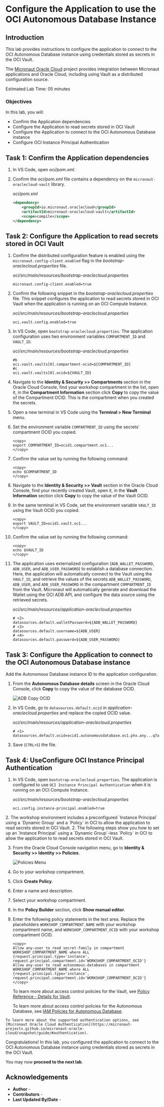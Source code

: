 # Configure the Application to use the OCI Autonomous Database Instance

## Introduction

This lab provides instructions to configure the application to connect to the OCI Autonomous Database instance using credentials stored as secrets in the OCI Vault.

The [Micronaut Oracle Cloud](https://micronaut-projects.github.io/micronaut-oracle-cloud/latest/guide/index.html) project provides integration between Micronaut applications and Oracle Cloud, including using Vault as a distributed configuration source.

Estimated Lab Time: 05 minutes

### Objectives

In this lab, you will:

* Confirm the Application dependencies
* Configure the Application to read secrets stored in OCI Vault
* Configure the Application to connect to the OCI Autonomous Database instance
* Configure OCI Instance Principal Authentication

## Task 1: Confirm the Application dependencies

1. In VS Code, open _oci/pom.xml_.

2. Confirm the _oci/pom.xml_ file contains a dependency on the `micronaut-oraclecloud-vault` library.

    _oci/pom.xml_

    ``` xml
    <dependency>
        <groupId>io.micronaut.oraclecloud</groupId>
        <artifactId>micronaut-oraclecloud-vault</artifactId>
        <scope>compile</scope>
    </dependency>
    ```

## Task 2: Configure the Application to read secrets stored in OCI Vault

1. Confirm the distributed configuration feature is enabled using the `micronaut.config-client.enabled` flag in the _bootstrap-oraclecloud.properties_ file.

    _oci/src/main/resources/bootstrap-oraclecloud.properties_

    ``` properties
    micronaut.config-client.enabled=true
    ```

2. Confirm the following snippet in the _bootstrap-oraclecloud.properties_ file. This snippet configures the application to read secrets stored in OCI Vault when the application is running on an OCI Compute Instance.

    _oci/src/main/resources/bootstrap-oraclecloud.properties_

    ``` properties
	oci.vault.config.enabled=true
    ```

3. In VS Code, open `bootstrap-oraclecloud.properties`. The application configuration uses two environment variables `COMPARTMENT_ID` and `VAULT_ID`.

    _oci/src/main/resources/bootstrap-oraclecloud.properties_

    ``` properties
	#b
	oci.vault.vaults[0].compartment-ocid=${COMPARTMENT_ID}
	#c
	oci.vault.vaults[0].ocid=${VAULT_ID}
    ```

4. Navigate to the **Identity & Security >> Compartments** section in the Oracle Cloud Console, find your workshop compartment in the list, open it, in the **Compartment Information** section click **Copy** to copy the value of the Compartment OCID. This is the compartment when you created the secrets.

5. Open a new terminal in VS Code using the **Terminal > New Terminal** menu.

6. Set the environment variable `COMPARTMENT_ID` using the secrets' compartment OCID you copied.

	```
	<copy>
	export COMPARTMENT_ID=ocid1.compartment.oc1...
	</copy>
	```

7. Confirm the value set by running the following command:

	```
	<copy>
	echo $COMPARTMENT_ID
	</copy>
	```

8. Navigate to the **Identity & Security >> Vault** section in the Oracle Cloud Console, find your recently created Vault, open it, in the **Vault Information** section click **Copy** to copy the value of the Vault OCID.

9. In the same terminal in VS Code, set the environment variable `VAULT_ID` using the Vault OCID you copied.

	```
	<copy>
	export VAULT_ID=ocid1.vault.oc1...
	</copy>
	```

10. Confirm the value set by running the following command:

	```
	<copy>
	echo $VAULT_ID
	</copy>
	```

11. The application uses externalized configuration (`ADB_WALLET_PASSWORD`, `ADB_USER`, and `ADB_USER_PASSWORD`) to establish a database connection. Here, the application will automatically connect to the Vault using the `VAULT_ID`, and retrieve the values of the secrets `ADB_WALLET_PASSWORD`, `ADB_USER`, and `ADB_USER_PASSWORD` in the compartment `COMPARTMENT_ID` from the Vault. Micronaut will automatically generate and download the Wallet using the OCI ADB API, and configure the data source using the retrieved secrets.

    _oci/src/main/resources/application-oraclecloud.properties_

    ``` properties
    # <2>
    datasources.default.walletPassword=${ADB_WALLET_PASSWORD}
    # <3>
    datasources.default.username=${ADB_USER}
    # <4>
    datasources.default.password=${ADB_USER_PASSWORD}
    ```

## Task 3: Configure the Application to connect to the OCI Autonomous Database instance

Add the Autonomous Database instance ID to the application configuration.

1. From the **Autonomous Database details** screen in the Oracle Cloud Console, click **Copy** to copy the value of the database OCID.

   ![ADB Copy OCID](./images/adb-copy-ocid.jpg#input)

2. In VS Code, go to `datasources.default.ocid` in _application-oraclecloud.properties_ and replace the copied OCID value.

	_oci/src/main/resources/application-oraclecloud.properties_

    ``` properties
    # <1>
	datasources.default.ocid=ocid1.autonomousdatabase.oc1.phx.any...q7a
    ```

3. Save (`CTRL+S`) the file.

## Task 4: <if type="desktop">Use</if><if type="tenancy">Configure</if> OCI Instance Principal Authentication

1. In VS Code, open `bootstrap-oraclecloud.properties`. The application is configured to use `OCI Instance Principal Authentication` when it is running on an OCI Compute Instance.

	_oci/src/main/resources/bootstrap-oraclecloud.properties_

	``` properties
	oci.config.instance-principal.enabled=true
	```

<if type="desktop">
2. The workshop environment includes a preconfigured `Instance Principal` using a `Dynamic Group` and a `Policy` in OCI to allow the application to read secrets stored in OCI Vault.
</if>

<if type="tenancy">
2. The following steps show you how to set up an `Instance Principal` using a `Dynamic Group`-less `Policy` in OCI to allow the application to to read secrets stored in OCI Vault.

3. From the Oracle Cloud Console navigation menu, go to **Identity & Security >> Identity >> Policies**.

	![Policies Menu](https://oracle-livelabs.github.io/common/images/console/id-policies.png)

4. Go to your workshop compartment.

5. Click  **Create Policy**.

6. Enter a name and description.

7. Select your workshop compartment.

8. In the **Policy Builder** section, click **Show manual editor**.

9. Enter the following policy statements in the text area. Replace the placeholders `WORKSHOP_COMPARTMENT_NAME` with your workshop compartment name, and `WORKSHOP_COMPARTMENT_OCID` with your workshop compartment OCID.

	``` text
	<copy>
	Allow any-user to read secret-family in compartment WORKSHOP_COMPARTMENT_NAME where ALL {request.principal.type='instance', request.principal.compartment.id='WORKSHOP_COMPARTMENT_OCID'}
	Allow any-user to read autonomous-databases in compartment WORKSHOP_COMPARTMENT_NAME where ALL {request.principal.type='instance', request.principal.compartment.id='WORKSHOP_COMPARTMENT_OCID'}
	</copy>
	```

	To learn more about access control policies for the Vault, see [Policy Reference - Details for Vault](https://docs.oracle.com/en-us/iaas/Content/Identity/Reference/keypolicyreference.htm).

	To learn more about access control policies for the Autonomous Database, see [IAM Policies for Autonomous Database](https://docs.oracle.com/en-us/iaas/autonomous-database-serverless/doc/autonomous-database-iam-policies.html).

</if>

	To learn more about the supported authentication options, see [Micronaut Oracle Cloud Authentication](https://micronaut-projects.github.io/micronaut-oracle-cloud/snapshot/guide/#authentication).

Congratulations! In this lab, you configured the application to connect to the OCI Autonomous Database instance using credentials stored as secrets in the OCI Vault.

You may now **proceed to the next lab**.

## Acknowledgements

* **Author** - [](var:author)
* **Contributors** - [](var:contributors)
* **Last Updated By/Date** - [](var:last_updated)
